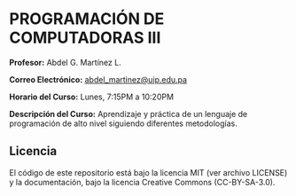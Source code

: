 # PROGRAMACIÓN DE COMPUTADORAS III

**Profesor:** Abdel G. Martínez L.

**Correo Electrónico:** abdel_martinez@uip.edu.pa

**Horario del Curso:** Lunes, 7:15PM a 10:20PM


**Descripción del Curso:**
Aprendizaje y práctica de un lenguaje de programación de alto nivel siguiendo diferentes metodologías.

## Licencia
El código de este repositorio está bajo la licencia MIT (ver archivo LICENSE) y la documentación, bajo la licencia Creative Commons (CC-BY-SA-3.0).
